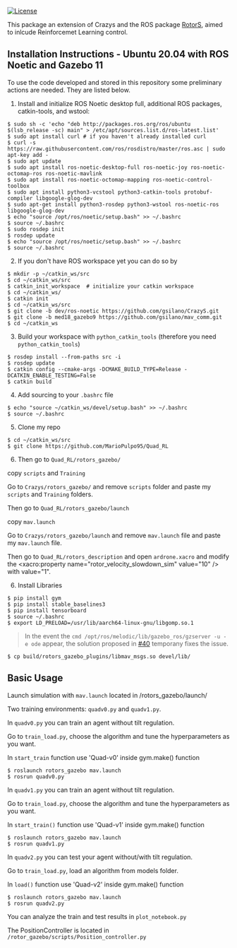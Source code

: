 [![License](https://img.shields.io/badge/License-Apache%202.0-blue.svg)](https://opensource.org/licenses/Apache-2.0)

This package an extension of Crazys and the ROS package [RotorS](https://github.com/ethz-asl/rotors_simulator), aimed to inlcude Reinforcemet Learning control.

Installation Instructions - Ubuntu 20.04 with ROS Noetic and Gazebo 11
-----------------------------------------------------------------------
To use the code developed and stored in this repository some preliminary actions are needed. They are listed below.

1. Install and initialize ROS Noetic desktop full, additional ROS packages, catkin-tools, and wstool:

```console
$ sudo sh -c 'echo "deb http://packages.ros.org/ros/ubuntu $(lsb_release -sc) main" > /etc/apt/sources.list.d/ros-latest.list'
$ sudo apt install curl # if you haven't already installed curl
$ curl -s https://raw.githubusercontent.com/ros/rosdistro/master/ros.asc | sudo apt-key add -
$ sudo apt update
$ sudo apt install ros-noetic-desktop-full ros-noetic-joy ros-noetic-octomap-ros ros-noetic-mavlink
$ sudo apt install ros-noetic-octomap-mapping ros-noetic-control-toolbox
$ sudo apt install python3-vcstool python3-catkin-tools protobuf-compiler libgoogle-glog-dev 
$ sudo apt-get install python3-rosdep python3-wstool ros-noetic-ros libgoogle-glog-dev
$ echo "source /opt/ros/noetic/setup.bash" >> ~/.bashrc
$ source ~/.bashrc
$ sudo rosdep init
$ rosdep update
$ echo "source /opt/ros/noetic/setup.bash" >> ~/.bashrc
$ source ~/.bashrc
```

2. If you don't have ROS workspace yet you can do so by

```console
$ mkdir -p ~/catkin_ws/src
$ cd ~/catkin_ws/src
$ catkin_init_workspace  # initialize your catkin workspace
$ cd ~/catkin_ws/
$ catkin init
$ cd ~/catkin_ws/src
$ git clone -b dev/ros-noetic https://github.com/gsilano/CrazyS.git
$ git clone -b med18_gazebo9 https://github.com/gsilano/mav_comm.git
$ cd ~/catkin_ws
```

3. Build your workspace with `python_catkin_tools` (therefore you need `python_catkin_tools`)

```console
$ rosdep install --from-paths src -i
$ rosdep update
$ catkin config --cmake-args -DCMAKE_BUILD_TYPE=Release -DCATKIN_ENABLE_TESTING=False
$ catkin build
```

4. Add sourcing to your `.bashrc` file

```console
$ echo "source ~/catkin_ws/devel/setup.bash" >> ~/.bashrc
$ source ~/.bashrc
```
5. Clone my repo
```console
$ cd ~/catkin_ws/src
$ git clone https://github.com/MarioPulpo95/Quad_RL
```
6. Then go to `Quad_RL/rotors_gazebo/`

copy `scripts` and `Training`

Go to `Crazys/rotors_gazebo/` and remove `scripts` folder and paste my `scripts` and `Training` folders.

Then go to `Quad_RL/rotors_gazebo/launch`

copy `mav.launch`

Go to `Crazys/rotors_gazebo/launch` and remove `mav.launch` file and paste my `mav.launch` file.

Then go to `Quad_RL/rotors_description` and open `ardrone.xacro` and modify the 
<xacro:property name="rotor_velocity_slowdown_sim" value="10" /> with value="1".

6. Install Libraries

```console
$ pip install gym
$ pip install stable_baselines3
$ pip install tensorboard
$ source ~/.bashrc
$ export LD_PRELOAD=/usr/lib/aarch64-linux-gnu/libgomp.so.1
```

> In the event the `cmd /opt/ros/melodic/lib/gazebo_ros/gzserver -u -e ode` appear, the solution proposed in [#40](https://github.com/gsilano/CrazyS/issues/40) temporany fixes the issue.

```console
$ cp build/rotors_gazebo_plugins/libmav_msgs.so devel/lib/
```



Basic Usage
-----------
Launch simulation with `mav.launch` located in /rotors_gazebo/launch/

Two training environments: `quadv0.py` and `quadv1.py`.

In `quadv0.py` you can train an agent without tilt regulation.



Go to `train_load.py`, choose the algorithm and tune the hyperparameters as you want.

In `start_train` function use 'Quad-v0' inside gym.make() function 

```console
$ roslaunch rotors_gazebo mav.launch
$ rosrun quadv0.py
```
In `quadv1.py` you can train an agent without tilt regulation.

Go to `train_load.py`, choose the algorithm and tune the hyperparameters as you want.

In `start_train()` function use 'Quad-v1' inside gym.make() function 

```console
$ roslaunch rotors_gazebo mav.launch
$ rosrun quadv1.py
```
In `quadv2.py` you can test your agent without/with tilt regulation.

Go to `train_load.py`, load an algorithm from models folder.

In `load()` function use 'Quad-v2' inside gym.make() function 

```console
$ roslaunch rotors_gazebo mav.launch
$ rosrun quadv2.py
```
You can analyze the train and test results in `plot_notebook.py`

The PositionController is located in `/rotor_gazebo/scripts/Position_controller.py`
